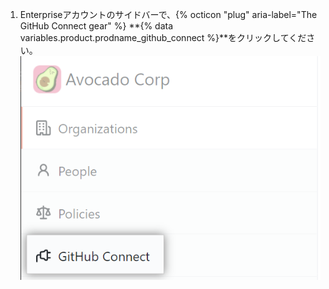 1. Enterpriseアカウントのサイドバーで、{% octicon "plug" aria-label="The GitHub Connect gear" %} **{% data variables.product.prodname_github_connect %}**をクリックしてください。 ![EnterpriseアカウントサイドバーのGitHub Connectタブ](/assets/images/help//business-accounts/enterprise-account-github-connect-tab.png)
